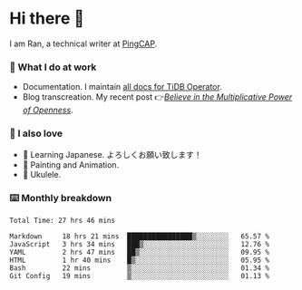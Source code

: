 # Hi there 👋

I am Ran, a technical writer at [PingCAP](https://pingcap.com/).

### 📝 What I do at work

- Documentation. I maintain [all docs for TiDB Operator](https://github.com/pingcap/docs-tidb-operator).
- Blog transcreation. My recent post 👉[*Believe in the Multiplicative Power of Openness*](https://pingcap.com/blog/believe-in-the-multiplicative-power-of-openness-open-source-community).

### 🤠 I also love

- 💬 Learning Japanese. よろしくお願い致します！
- 🎨 Painting and Animation.
- 🎵 Ukulele.

### ⌨️ Monthly breakdown

<!--START_SECTION:waka-->

```text
Total Time: 27 hrs 46 mins

Markdown     18 hrs 21 mins  ████████████████▒░░░░░░░░   65.57 %
JavaScript   3 hrs 34 mins   ███▒░░░░░░░░░░░░░░░░░░░░░   12.76 %
YAML         2 hrs 47 mins   ██▒░░░░░░░░░░░░░░░░░░░░░░   09.95 %
HTML         1 hr 40 mins    █▒░░░░░░░░░░░░░░░░░░░░░░░   05.95 %
Bash         22 mins         ▒░░░░░░░░░░░░░░░░░░░░░░░░   01.34 %
Git Config   19 mins         ▒░░░░░░░░░░░░░░░░░░░░░░░░   01.13 %
```

<!--END_SECTION:waka-->
